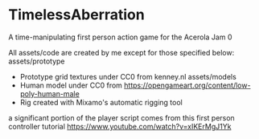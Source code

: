 # TimelessAberration
 A time-manipulating first person action game for the Acerola Jam 0

All assets/code are created by me except for those specified below:
assets/prototype
 - Prototype grid textures under CC0 from kenney.nl
assets/models
 - Human model under CC0 from https://opengameart.org/content/low-poly-human-male
 - Rig created with Mixamo's automatic rigging tool

a significant portion of the player script comes from this first person controller tutorial https://www.youtube.com/watch?v=xIKErMgJ1Yk